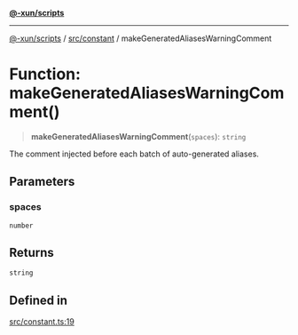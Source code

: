[**@-xun/scripts**](../../../README.md)

***

[@-xun/scripts](../../../README.md) / [src/constant](../README.md) / makeGeneratedAliasesWarningComment

# Function: makeGeneratedAliasesWarningComment()

> **makeGeneratedAliasesWarningComment**(`spaces`): `string`

The comment injected before each batch of auto-generated aliases.

## Parameters

### spaces

`number`

## Returns

`string`

## Defined in

[src/constant.ts:19](https://github.com/Xunnamius/xscripts/blob/f7b55e778c8646134a23d934fd2791d564a72b57/src/constant.ts#L19)
